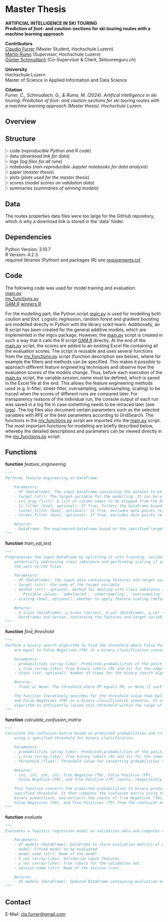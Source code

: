 # Master Thesis
**ARTIFICIAL INTELLIGENCE IN SKI TOURING**  
**Prediction of *foot*- and *caution*-sections for ski touring routes with a machine learning approach**  
  
**Contributors**  
[Claudio Furrer](https://www.linkedin.com/in/furrclaudio/) (Master Student, Hochschule Luzern)  
[Martin Rumo](https://www.linkedin.com/in/martinrumo/) (Supervisor, Hochschule Luzern)  
[Günter Schmudlach](https://info.skitourenguru.ch/index.php/about) (Co-Supervisor & Client, Skitourenguru.ch)  

**University**  
Hochschule Luzern  
Master of Science in Applied Information and Data Science

**Citation**  
*Furrer, C., Schmudlach, G., & Rumo, M. (2024). Artifical intelligence in ski touring: Prediction of foot- and caution-sections for ski touring routes with a machine learning approach (Master thesis). Hochschule Luzern.*

## Overview

## Structure
¦- code (*reproducible Python and R code*)  
¦- data (*download link for data*)  
¦- logs (*log files for all runs*)  
¦- notebooks (*non-reproducible Jupyter notebooks for data analysis*)  
¦- paper (*master thesis*)  
¦- plots (*plots used for the master thesis*)  
¦- scores (*model scores on validation data*)  
¦- summaries (*summaries of winning models*)  

## Data
The routes properties data files were too large for the GitHub repository, which is why a download link is stored in the 'data' folder.  

## Dependencies
Python Version: 3.10.7  
R Version: 4.2.3  
required libraries (Python) and packages (R) see [requirements.txt](https://github.com/skitourenguru/RoutesProperties/blob/main/code/requirements.txt)

## Code
The following code was used for model training and evaluation:  
[main.py](https://github.com/skitourenguru/RoutesProperties/blob/main/code/main.py)  
[my_functions.py](https://github.com/skitourenguru/RoutesProperties/blob/main/code/my_functions.py)  
[GAM.R](https://github.com/skitourenguru/RoutesProperties/blob/main/code/GAM.R) 
[winners.R](https://github.com/skitourenguru/RoutesProperties/blob/main/code/winners.R)  

For the modelling part, the Python script [main.py](https://github.com/skitourenguru/RoutesProperties/blob/main/code/main.py) is used for modelling both *caution* and *foot*. Logistic regression, random forest and gradient boosting are modelled directly in Python with the library scikit-learn. Additionally, an R script has been created for the general additive models, which are implemented in the mgcv package. However, the [main.py](https://github.com/skitourenguru/RoutesProperties/blob/main/code/main.py) script is created in such a way that it calls the R script [GAM.R](https://github.com/skitourenguru/RoutesProperties/blob/main/code/GAM.R) directly. At the end of the [main.py](https://github.com/skitourenguru/RoutesProperties/blob/main/code/main.py) script, the scores are added to an existing Excel file containing all the evaluation scores. The script is reusable and uses several functions from the [my_functions.py](https://github.com/skitourenguru/RoutesProperties/blob/main/code/my_functions.py) script (function description see below), where for example the filters and methods can be specified. This makes it possible to approach different feature engineering techniques and observe how the evaluation scores of the models change. Thus, before each execution of the [main.py](https://github.com/skitourenguru/RoutesProperties/blob/main/code/main.py) script, the variable *session_name* must be defined, which is saved in the Excel file at the end. This allows the feature engineering methods used (e.g. ti-filter, street-filter, oversampling, undersampling, scaling) to be traced when the scores of different runs are compared later. For transparency reasons of the individual run, the console output of each run was saved in a log file in case something needs to be retraced later (see [logs](https://github.com/skitourenguru/RoutesProperties/tree/main/logs)). The log files also document certain parameters such as the selected variables with RFE or the best parameters according to GridSearch. The functions in the [my_functions.py](https://github.com/skitourenguru/RoutesProperties/blob/main/code/my_functions.py) script are imported into the [main.py](https://github.com/skitourenguru/RoutesProperties/blob/main/code/main.py) script. The most important functions for modelling are briefly described below, whereby the detailed descriptions and parameters can be viewed directly in the [my_functions.py](https://github.com/skitourenguru/RoutesProperties/blob/main/code/my_functions.py) script.

## Functions
**function** *feature_engineering*  
```python
"""
Performs feature engineering on DataFrame.

    Parameters:
    - df (DataFrame): The input DataFrame containing the dataset to be engineered.
    - target (str): The target variable for the modelling. It can be either 'foot' or 'caution'.
    - col_drop (list): A list of column names to be dropped from the DataFrame.
    - ti_filter (bool, optional): If True, filters the DataFrame based on the value of 'ti' (only for 'caution').
    - tunnel_filter (bool, optional): If True, excludes data points related to tunnels (only for 'foot').
    - street_filter (bool, optional): If True, excludes data points related to streets.

    Returns:
    - DataFrame: The engineered DataFrame based on the specified target and filters.
"""
``` 
  
**function** *train_val_test*  
```python
"""
Preprocesses the input DataFrame by splitting it into training, validation, and test sets,
    potentially addressing class imbalance and performing scaling if specified, and exports
    the sets to CSV files.

    Parameters:
    - df (DataFrame): the input data containing features and target variable
    - target (str): the name of the target variable
    - method (str): optional, method for dealing with class imbalance (default is 'imbalanced')
        Possible values: 'imbalanced', 'undersampling', 'oversampling'
    - scaling (bool, optional): whether to apply feature scaling (default is False)

    Returns:
    - X_train (DataFrame), y_train (Series), X_val (DataFrame), y_val (Series), X_test (DataFrame), y_test (Series):
      DataFrames and Series, containing the features and target variables for training, validation, and test sets
"""
``` 
  
**function** *find_threshold*  
```python
"""
Perform a binary search algorithm to find the threshold where False Positives (FP)
    are equal to False Negatives (FN) in a binary classification scenario.

    Parameters:
    - probabilities (array-like): Predicted probabilities of the positive class.
    - y_true (array-like): True binary labels (0s and 1s) for the samples.
    - steps (int, optional): Number of steps for the binary search algorithm. Default is 1000.

    Returns:
    - float or None: The threshold where FP equals FN, or None if such a threshold is not found.

    The function iteratively searches for the threshold value that balances False Positives (FP)
    and False Negatives (FN) in a binary classification scenario. It uses a binary search
    algorithm to efficiently locate this threshold within the range of 0 to 1.
"""
```
  
**function** *calculate_confusion_matrix*  
```python
"""
Calculate the confusion matrix based on predicted probabilities and true labels,
    using a specified threshold for binary classification.

    Parameters:
    - probabilities (array-like): Predicted probabilities of the positive class.
    - y_true (array-like): True binary labels (0s and 1s) for the samples.
    - threshold (float): Threshold value for converting probabilities to binary predictions.

    Returns:
    - int, int, int, int: True Negative (TN), False Positive (FP),
      False Negative (FN), and True Positive (TP) counts, respectively.

    This function converts the predicted probabilities to binary predictions based on the
    specified threshold. It then computes the confusion matrix using the true labels and
    binary predictions, and extracts the counts of True Negatives (TN), False Positives (FP),
    False Negatives (FN), and True Positives (TP) from the confusion matrix.
"""
```
  
**function** *evaluate*  
```python
"""
Evaluates a logistic regression model on validation data and computes various classification metrics.

    Parameters:
    - df_models (DataFrame): DataFrame to store evaluation metrics of different models.
    - model: Fitted model to be evaluated.
    - model_name (str): Name of the model.
    - X_val (array-like): Validation input features.
    - y_val (array-like): True labels for the validation set.
    - session_name (str): Name of the session (run).

    Returns:
    - df_models (DataFrame): Updated DataFrame containing evaluation metrics for the model.
"""
```

## Contact
E-Mail: cla.furrer@gmail.com
